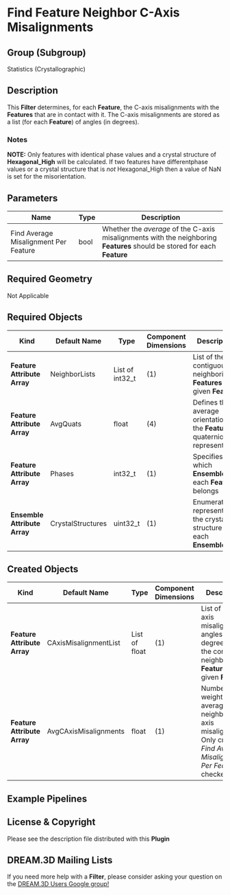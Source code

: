 # Find Feature Neighbor C-Axis Misalignments  #


## Group (Subgroup) ##

Statistics (Crystallographic)

## Description ##

This **Filter** determines, for each **Feature**, the C-axis misalignments with the **Features** that are in contact with it.  The C-axis misalignments are stored as a list (for each **Feature**) of angles (in degrees).

### Notes ###

__NOTE:__ Only features with identical phase values and a crystal structure of **Hexagonal_High** will be calculated. If two features have differentphase values or a crystal structure that is *not* Hexagonal_High then a value of NaN is set for the misorientation.

## Parameters ##

| Name | Type | Description |
|------|------| ----------- |
|Find Average Misalignment Per Feature | bool | Whether the *average* of the C-axis misalignments with the neighboring **Features** should be stored for each **Feature** |

## Required Geometry ##

Not Applicable

## Required Objects ##

| Kind | Default Name | Type | Component Dimensions | Description |
|------|--------------|------|----------------------|-------------|
| **Feature Attribute Array** | NeighborLists | List of int32_t | (1) | List of the contiguous neighboring **Features** for a given **Feature** |
| **Feature Attribute Array** | AvgQuats | float | (4) | Defines the average orientation of the **Feature** in quaternion representation |
| **Feature Attribute Array** | Phases | int32_t | (1) | Specifies to which **Ensemble** each **Feature** belongs |
| **Ensemble Attribute Array** | CrystalStructures | uint32_t | (1) | Enumeration representing the crystal structure for each **Ensemble** |

## Created Objects ##

| Kind | Default Name | Type | Component Dimensions | Description |
|------|--------------|------|----------------------|-------------|
| **Feature Attribute Array** | CAxisMisalignmentList | List of float | (1) | List of the C-axis misalignment angles (in degrees) with the contiguous neighboring **Features** for a given **Feature** |
| **Feature Attribute Array** | AvgCAxisMisalignments | float | (1) | Number weighted average of neighbor C-axis misalignments. Only created if _Find Average Misalignment Per Feature_ is checked |


## Example Pipelines ##



## License & Copyright ##

Please see the description file distributed with this **Plugin**

## DREAM.3D Mailing Lists ##

If you need more help with a **Filter**, please consider asking your question on the [DREAM.3D Users Google group!](https://groups.google.com/forum/?hl=en#!forum/dream3d-users)


